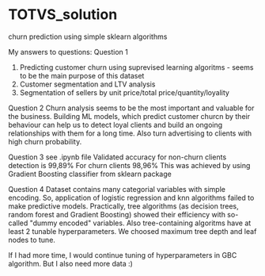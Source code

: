 # TOTVS_solution
churn prediction using  simple sklearn algorithms

My answers to questions:
Question 1
1) Predicting customer churn using suprevised learning algoritms - seems to be the main purpose of this dataset
2) Customer segmentation and LTV analysis 
3) Segmentation of sellers by unit price/total price/quantity/loyality

Question 2
Churn analysis seems to be the most important and valuable for the business. Building ML models, which predict customer churcn by their behaviour can help us to detect loyal clients and build an ongoing relationships with them for a long time. Also turn advertising to clients with high churn probability.

Question 3 see .ipynb file
Validated accuracy for non-churn clients detection is 99,89%
For churn clients 98,96%
This was achieved by using Gradient Boosting classifier from sklearn package

Question 4
Dataset contains many categorial variables with simple encoding. So, application of logistic regression and knn algorithms failed to make predictive models.
Practically, tree algorithms (as decision trees, random forest and Gradient Boosting) showed their efficiency with so-called "dummy encoded" variables.  Also tree-containing algoritms have at least 2 tunable hyperparameters. 
We choosed maximum tree depth and leaf nodes to tune. 

If I had more time, I would continue tuning of hyperparameters in GBC algorithm. But I also need more data :)

